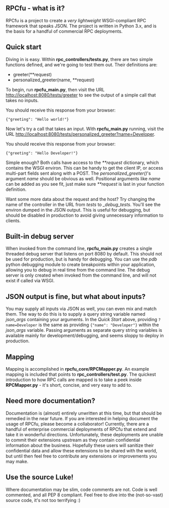 RPCfu - what is it?
-------------------

RPCfu is a project to create a _very lightweight_ WSGI-compliant RPC framework that speaks JSON. The project is written in Python 3.x, and is the basis for a handful of commercial RPC deployments.

Quick start
-----------
Diving in is easy. Within __rpc_controllers/tests.py__, there are two simple functions defined, and we're going to test them out. Their definitions are:

*  greeter(**request) 
*  personalized_greeter(name, **request) 

To begin, run __rpcfu_main.py__, then visit the URL [http://localhost:8080/tests/greeter](http://localhost:8080/tests/greeter) to see the output of a simple call that takes no inputs.

You should receive this response from your browser:

    {"greeting": "Hello world!"}

Now let's try a call that takes an input. With __rpcfu_main.py__ running, visit the URL [http://localhost:8080/tests/personalized_greeter?name=Developer](http://localhost:8080/tests/personalized_greeter?name=Developer).

You should receive this response from your browser:

    {"greeting": "Hello Developer!"}

Simple enough? Both calls have access to the _**request_ dictionary, which contains the WSGI environ. This can be handy to get the client IP, or access multi-part fields sent along with a POST. The *personalized_greeter()*'s argument _name_ should be obvious as well. Positional arguments like _name_ can be added as you see fit, just make sure _**request_ is last in your function definition.

Want some more data about the request and the host? Try changing the name of the controller in the URL from _tests_ to *_debug_tests*. You'll see the environ dumped in the JSON output. This is useful for debugging, but should be disabled in production to avoid giving unnecessary information to clients.

Built-in debug server
---------------------
When invoked from the command line, __rpcfu_main.py__ creates a single threaded debug server that listens on port 8080 by default. This should not be used for production, but is handy for debugging. You can use the _pdb_ python debugging module to create breakpoints within your application, allowing you to debug in real time from the command line. The debug server is only created when invoked from the command line, and will not exist if called via WSGI.

JSON output is fine, but what about inputs?
--------------------------------
You may supply all inputs via JSON as well, you can even mix and match them. The way to do this is to supply a query string variable named *json_args* containing your arguments. In the _Quick Start_ above, providing `?name=Developer` is the same as providing `{"name": "Developer"}` within the *json_args* variable. Passing arguments as separate query string variables is available mainly for development/debugging, and seems sloppy to deploy in production.

Mapping
-------
Mapping is accomplished in __rpcfu_core/RPCMapper.py__. An example mapping is included that points to __rpc_controllers/test.py__. The quickest introduction to how RPC calls are mapped is to take a peek inside __RPCMapper.py__ - it's short, concise, and very easy to add to.

Need more documentation?
------------------------
Documentation is (almost) entirely unwritten at this time, but that should be remedied in the near future. If you are interested in helping document the usage of RPCfu, please become a collaborator! Currently, there are a handful of enterprise commercial deployments of RPCfu that extend and take it in wonderful directions. Unfortunately, these deployments are unable to commit their extensions upstream as they contain confidential information about the business. Hopefully these users will sanitize their confidential data and allow these extensions to be shared with the world, but until then feel free to contribute any extensions or improvements you may make.

Use the source Luke!
--------------------
Where documentation may be slim, code comments are not. Code is well commented, and all PEP 8 compliant. Feel free to dive into the (not-so-vast) source code, it's not too terrifying :)
